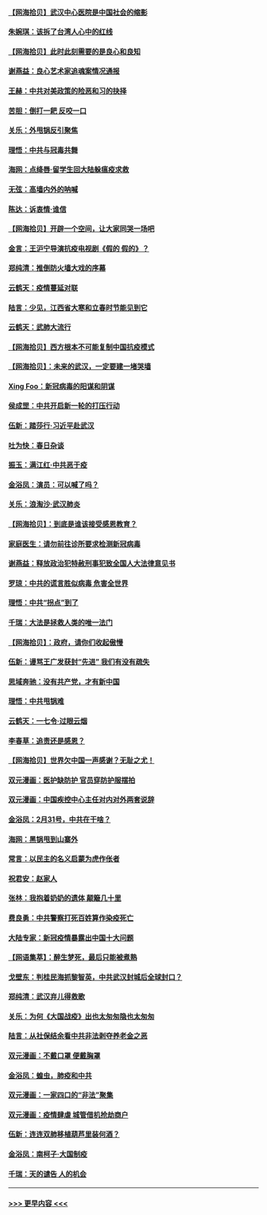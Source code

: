 #### [【网海拾贝】武汉中心医院是中国社会的缩影](../pages/nsc993/n11946574.md?t=03180702) 
#### [朱婉琪：该拆了台湾人心中的红线](../pages/nsc993/n11946959.md?t=03180702) 
#### [【网海拾贝】此时此刻需要的是良心和良知](../pages/nsc993/n11945471.md?t=03180702) 
#### [谢燕益：良心艺术家追魂案情况通报](../pages/nsc993/n11945327.md?t=03180702) 
#### [王赫：中共对美政策的险恶和习的抉择](../pages/nsc993/n11944942.md?t=03180702) 
#### [苦胆：倒打一耙 反咬一口](../pages/nsc993/n11944542.md?t=03180702) 
#### [关乐：外甩锅反引聚焦](../pages/nsc993/n11944211.md?t=03180702) 
#### [理悟：中共与冠毒共舞](../pages/nsc993/n11944197.md?t=03180702) 
#### [海网：点绛唇‧留学生回大陆躲瘟疫求救](../pages/nsc993/n11944043.md?t=03180702) 
#### [无弦：高墙内外的呐喊](../pages/nsc993/n11943684.md?t=03180702) 
#### [陈达：诉衷情·谁信](../pages/nsc993/n11942899.md?t=03180702) 
#### [【网海拾贝】开辟一个空间，让大家同哭一场吧](../pages/nsc993/n11942165.md?t=03180702) 
#### [金言：王沪宁导演抗疫电视剧《假的 假的》？](../pages/nsc993/n11941510.md?t=03180702) 
#### [郑纯清：推倒防火墙大戏的序幕](../pages/nsc993/n11940838.md?t=03180702) 
#### [云鹤天：疫情蔓延对联](../pages/nsc993/n11940579.md?t=03180702) 
#### [陆言：少见，江西省大寒和立春时节能见到它](../pages/nsc993/n11939983.md?t=03180702) 
#### [云鹤天：武肺大流行](../pages/nsc993/n11939902.md?t=03180702) 
#### [【网海拾贝】西方根本不可能复制中国抗疫模式](../pages/nsc993/n11939725.md?t=03180702) 
#### [【网海拾贝】：未来的武汉，一定要建一堵哭墙](../pages/nsc993/n11938684.md?t=03180702) 
#### [Xing Foo：新冠病毒的阳谋和阴谋](../pages/nsc993/n11936086.md?t=03180702) 
#### [侯成罡：中共开启新一轮的打压行动](../pages/nsc993/n11935730.md?t=03180702) 
#### [伍新：踏莎行‧习近平赴武汉](../pages/nsc993/n11935157.md?t=03180702) 
#### [吐为快：春日杂谈](../pages/nsc993/n11934776.md?t=03180702) 
#### [振玉：满江红‧中共恶于疫](../pages/nsc993/n11934647.md?t=03180702) 
#### [金浴凤：演员：可以喊了吗？](../pages/nsc993/n11934602.md?t=03180702) 
#### [关乐：浪淘沙·武汉肺炎](../pages/nsc993/n11931792.md?t=03180702) 
#### [【网海拾贝】：到底是谁该接受感恩教育？](../pages/nsc993/n11931552.md?t=03180702) 
#### [家庭医生：请勿前往诊所要求检测新冠病毒](../pages/nsc993/n11929190.md?t=03180702) 
#### [谢燕益：释放政治犯特赦刑事犯致全国人大法律意见书](../pages/nsc993/n11928978.md?t=03180702) 
#### [罗琼：中共的谎言胜似病毒 危害全世界](../pages/nsc993/n11922636.md?t=03180702) 
#### [理悟：中共“拐点”到了](../pages/nsc993/n11928496.md?t=03180702) 
#### [千瑞：大法是拯救人类的唯一法门](../pages/nsc993/n11927637.md?t=03180702) 
#### [【网海拾贝】：政府，请你们收起傲慢](../pages/nsc993/n11926932.md?t=03180702) 
#### [伍新：谩骂王广发获封“先进” 我们有没有疏失](../pages/nsc993/n11926101.md?t=03180702) 
#### [思域奔驰：没有共产党，才有新中国](../pages/nsc993/n11926058.md?t=03180702) 
#### [理悟：中共甩锅难](../pages/nsc993/n11925355.md?t=03180702) 
#### [云鹤天：一七令·过眼云烟](../pages/nsc993/n11925284.md?t=03180702) 
#### [李春草：追责还是感恩？](../pages/nsc993/n11925274.md?t=03180702) 
#### [【网海拾贝】世界欠中国一声感谢？无耻之尤！](../pages/nsc993/n11925239.md?t=03180702) 
#### [双元漫画：医护缺防护 官员穿防护服摆拍](../pages/nsc993/n11923899.md?t=03180702) 
#### [双元漫画：中国疾控中心主任对内对外两套说辞](../pages/nsc993/n11921994.md?t=03180702) 
#### [金浴凤：2月31号，中共在干啥？](../pages/nsc993/n11922706.md?t=03180702) 
#### [海网：黑锅甩到山寨外](../pages/nsc993/n11922688.md?t=03180702) 
#### [常言：以民主的名义启蒙为虎作伥者](../pages/nsc993/n11922217.md?t=03180702) 
#### [祝君安：赵家人](../pages/nsc993/n11922209.md?t=03180702) 
#### [张林：我抱着奶奶的遗体 颠簸几十里](../pages/nsc993/n11920945.md?t=03180702) 
#### [费良勇：中共警察打死百姓算作染疫死亡](../pages/nsc993/n11919264.md?t=03180702) 
#### [大陆专家：新冠疫情暴露出中国十大问题](../pages/nsc993/n11919187.md?t=03180702) 
#### [【网语集萃】：醉生梦死，最后只能被煮熟](../pages/nsc993/n11918994.md?t=03180702) 
#### [戈壁东：判桂民海抓黎智英，中共武汉封城后全球封口？](../pages/nsc993/n11917982.md?t=03180702) 
#### [郑纯清：武汉弃儿得救歌](../pages/nsc993/n11917881.md?t=03180702) 
#### [关乐：为何《大国战疫》出也太匆匆隐也太匆匆](../pages/nsc993/n11917792.md?t=03180702) 
#### [陆言：从社保结余看中共非法剥夺养老金之恶](../pages/nsc993/n11917084.md?t=03180702) 
#### [双元漫画：不戴口罩 便戴胸罩](../pages/nsc993/n11916447.md?t=03180702) 
#### [金浴凤：蝗虫，肺疫和中共](../pages/nsc993/n11916904.md?t=03180702) 
#### [双元漫画：一家四口的“非法”聚集](../pages/nsc993/n11916378.md?t=03180702) 
#### [双元漫画：疫情肆虐 城管借机抢劫商户](../pages/nsc993/n11916310.md?t=03180702) 
#### [伍新：连连双肺移植葫芦里装何酒？](../pages/nsc993/n11913667.md?t=03180702) 
#### [金浴凤：南柯子·大国制疫](../pages/nsc993/n11913657.md?t=03180702) 
#### [千瑞：天的谴告  人的机会](../pages/nsc993/n11913309.md?t=03180702) 

----
#### [ >>> 更早内容 <<< ](../indexes/nsc993-earlier.md)
